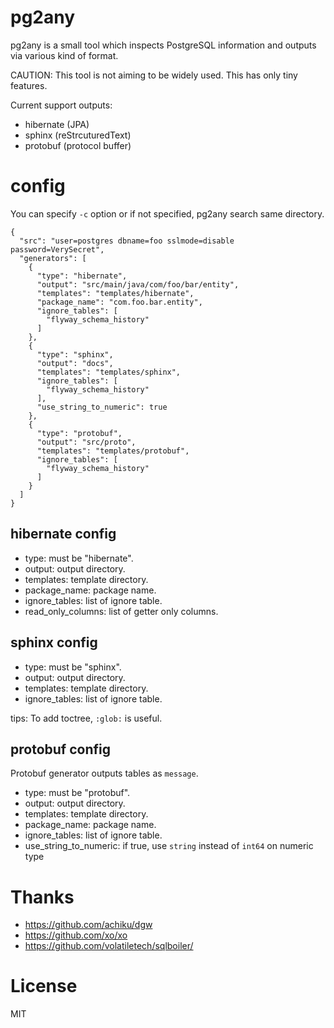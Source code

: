 # pg2any

pg2any is a small tool which inspects PostgreSQL information and outputs via various kind of format.

CAUTION: This tool is not aiming to be widely used. This has only tiny features.

Current support outputs:

- hibernate (JPA)
- sphinx (reStrcuturedText)
- protobuf (protocol buffer)


# config

You can specify `-c` option or if not specified, pg2any search same directory.

```
{
  "src": "user=postgres dbname=foo sslmode=disable password=VerySecret",
  "generators": [
    {
      "type": "hibernate",
      "output": "src/main/java/com/foo/bar/entity",
      "templates": "templates/hibernate",
      "package_name": "com.foo.bar.entity",
      "ignore_tables": [
        "flyway_schema_history"
      ]
    },
    {
      "type": "sphinx",
      "output": "docs",
      "templates": "templates/sphinx",
      "ignore_tables": [
        "flyway_schema_history"
      ],
      "use_string_to_numeric": true
    },
    {
      "type": "protobuf",
      "output": "src/proto",
      "templates": "templates/protobuf",
      "ignore_tables": [
        "flyway_schema_history"
      ]
    }
  ]
}
```

## hibernate config

- type: must be "hibernate".
- output: output directory.
- templates: template directory.
- package_name: package name.
- ignore_tables: list of ignore table.
- read_only_columns: list of getter only columns.

## sphinx config

- type: must be "sphinx".
- output: output directory.
- templates: template directory.
- ignore_tables: list of ignore table.

tips: To add toctree, `:glob:` is useful.

## protobuf config

Protobuf generator outputs tables as `message`.

- type: must be "protobuf".
- output: output directory.
- templates: template directory.
- package_name: package name.
- ignore_tables: list of ignore table.
- use_string_to_numeric: if true, use `string` instead of `int64` on numeric type

# Thanks

- https://github.com/achiku/dgw
- https://github.com/xo/xo
- https://github.com/volatiletech/sqlboiler/

# License

MIT
